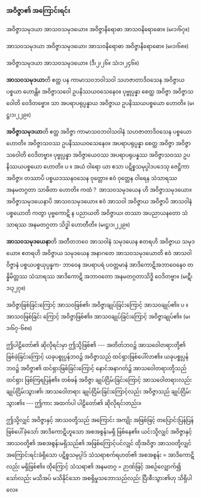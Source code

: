 ### အဝိဇ္ဇာ၏ အကြောင်းရင်း

အဝိဇ္ဇာသမုဒယာ အာသ၀သမုဒယော။ အဝိဇ္ဇာနိရောဓာ အာသ၀နိရောဓော။ (မ၊၁၊၆၇။)

အာသ၀သမုဒယာ အဝိဇ္ဇာသမုဒယော၊ အာသ၀နိရောဓာ အဝိဇ္ဇာနိရောဓော။ (မ၊၁၊၆၈။)

အဝိဇ္ဇာသမုဒယာ အာသ၀သမုဒယော။ (ဒီ၊၂၊၂၆။ သံ၊၁၊၂၄၆။)

**အာသ၀သမုဒယာ**တိ ဧတ္ထ ပန ကာမာသ၀ဘဝါသဝါ သဟဇာတာဒိ၀သေန အဝိဇ္ဇာယ ပစ္စယာ ဟောန္တိ။
အဝိဇ္ဇာသဝေါ ဥပနိဿယ၀သေနေ၀။ ပုဗ္ဗုပ္ပန္နာ စေတ္ထ အဝိဇ္ဇာ အဝိဇ္ဇာသဝေါတိ ဝေဒိတဗ္ဗော။ သာ
အပရာပရုပ္ပန္နာယ အဝိဇ္ဇာယ ဥပနိဿယပစ္စယော ဟောတိ။ (မ၊ဋ္ဌ၊၁၊၂၂၉။)

**အဝိဇ္ဇာသမုဒယာ**တိ ဧတ္ထ အဝိဇ္ဇာ ကာမာသ၀ဘဝါသဝါနံ သဟဇာတာဒိ၀သေန ပစ္စယော ဟောတိ။
အဝိဇ္ဇာသဝဿ ဥပနိဿယ၀သေနေ၀။ အပရာပရုပ္ပန္နာ စေတ္ထ အဝိဇ္ဇာ အဝိဇ္ဇာသဝေါတိ ဝေဒိတဗ္ဗာ။ ပုဗ္ဗုပ္ပန္နာ
အဝိဇ္ဇာယေဝဿ အပရာပရုပန္နဿ အဝိဇ္ဇာသဝဿ ဥပနိဿယပစ္စယော ဟောတိ။ ပ ။ အယံ ဝါရော ယာ
ဧသာ ပဋိစ္စသမုပ္ပါဒပဒေသု ဇေဋ္ဌိကာ အဝိဇ္ဇာ၊ တဿာပိ ပစ္စယဒဿန၀သေန ဝုတ္တော။ ဧဝံ ဝုတ္တေန ဝါရေန
သံသာရဿ အနမတဂ္ဂတာ သာဓိတာ ဟောတိ။ ကထံ？ အာသ၀သမုဒယေန ဟိ အဝိဇ္ဇာသမုဒယော။
အဝိဇ္ဇာသမုဒယေနာပိ အာသ၀သမုဒယော။ ဧဝံ အာသဝါ အဝိဇ္ဇာယ အဝိဇ္ဇာပိ အာသဝါနံ ပစ္စယောတိ ကတွာ
ပုဗ္ဗကောဋိ န ပညာယတိ အဝိဇ္ဇာယ၊ တဿာ အပညာယနတော သံသာရဿ အနမတဂ္ဂတာ သိဒ္ဓါ ဟောတီတိ။
<r>(မ၊ဋ္ဌ၊၁၊၂၂၉။)</r>

**အာသ၀သမုဒယေနာ**တိ အတီတဘဝေ အာသဝါနံ သမုဒယေန ဧတရဟိ အဝိဇ္ဇာယ သမုဒယော။
ဧတရဟိ အဝိဇ္ဇာယ သမုဒယေန အနာဂတေ အာသ၀သမုဒယောတိ ဧဝံ အာသဝါဝိဇ္ဇာနံ ပစ္စယပစ္စယုပ္ပန္နက-
ဘာဝေန အပရာပရံ ပဝတ္တမာနံ အာဒိကောဋိအဘာဝေနေ၀ တန္နိမိတ္တဿ သံသာရဿ အာဒိကောဋိ
အဘာ၀တော အနမတဂ္ဂတာသိဒ္ဓိ ဝေဒိတဗ္ဗာ။ (မ၊ဋီ၊၁၊၃၂၇။)

အဝိဇ္ဇာဖြစ်ခြင်းကြောင့် အာသ၀ဖြစ်၏၊ အဝိဇ္ဇာချုပ်ခြင်းကြောင့် အာသ၀ချုပ်၏။ ပ ။ အာသ၀ဖြစ်ခြင်း
ကြောင့် အဝိဇ္ဇာဖြစ်၏။ အာသ၀ချုပ်ခြင်းကြောင့် အဝိဇ္ဇာချုပ်၏။ (မ၊၁၊၆၇-၆၈။)

ဤပါဠိတော်၏ ဆိုလိုရင်းမှာ ဤသို့ဖြစ်၏ --- အတိတ်ဘ၀၌ အာသဝေါတရားတို့၏ ဖြစ်ခဲ့ခြင်းကြောင့်
ယခုပစ္စုပ္ပန်ဘ၀၌ အဝိဇ္ဇာသည် ထင်ရှားဖြစ်ပေါ်လာ၏။ ယခုပစ္စုပ္ပန်ဘ၀၌ အဝိဇ္ဇာ၏ ထင်ရှားဖြစ်ခြင်းကြောင့်
နောင်အနာဂတ်၌ အာသဝေါတရားတို့သည် ထင်ရှား ဖြစ်ကြရပြန်၏။ တစ်ဖန် အဝိဇ္ဇာ ချုပ်ငြိမ်းခြင်းကြောင့်
အာသဝေါတရားလည်း ချုပ်ငြိမ်းသွား၏၊ အာသဝေါတရား ချုပ်ငြိမ်းခြင်းကြောင့်လည်း အဝိဇ္ဇာသည်
ချုပ်ငြိမ်းသွား၏။ --- ဤကား အထက်ပါ ပါဠိတော်၏ ဆိုလိုရင်းတည်း။

ဤသို့လျှင် အဝိဇ္ဇာနှင့် အာသ၀တို့သည် အကြောင်း အကျိုး အဖြစ်ဖြင့် တပြောင်းပြန်ပြန် ဖြစ်ပေါ်ခဲ့သော်
အာဒိကောဋိဟူသော အစအစွန်းမရှိ ဖြစ်နေ၏။ ယင်းသို့လျှင် အဝိဇ္ဇာနှင့် အာသ၀တို့၏ အစအစွန်းမရှိသည်၏
အဖြစ်ကြောင့်ပင်လျှင် ထိုအဝိဇ္ဇာ အာသ၀တို့လျှင် အကြောင်းရင်းခံရှိသော ပဋိစ္စသမုပ္ပါဒ် သံသရာစက်ရဟတ်၏
အစအစွန်း = အာဒိကောဋိလည်း မရှိဖြစ်၏။ ထိုကြောင့် သံသရာ၏ အနမတဂ္ဂ = ဉာဏ်ဖြင့် အစဉ်လျှောက်၍
သော်လည်း မသိအပ် မသိနိုင်သော အစရှိမှုသဘောသည်လည်း ပြီးစီးသွား၏ဟု သိရှိပါလေ။
